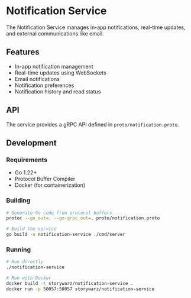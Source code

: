 # Notification Service

The Notification Service manages in-app notifications, real-time updates, and external communications like email.

## Features

- In-app notification management
- Real-time updates using WebSockets
- Email notifications
- Notification preferences
- Notification history and read status

## API

The service provides a gRPC API defined in `proto/notification.proto`.

## Development

### Requirements

- Go 1.22+
- Protocol Buffer Compiler
- Docker (for containerization)

### Building

```bash
# Generate Go code from protocol buffers
protoc --go_out=. --go-grpc_out=. proto/notification.proto

# Build the service
go build -o notification-service ./cmd/server
```

### Running

```bash
# Run directly
./notification-service

# Run with Docker
docker build -t storywarz/notification-service .
docker run -p 50057:50057 storywarz/notification-service
``` 